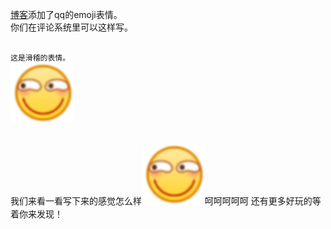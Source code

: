 [博客](//sunbossrs.github.io)添加了qq的emoji表情。  
你们在评论系统里可以这样写。  
  
<pre>
<code>
这是滑稽的表情。
<img src="http://github.com/sunbossrs/blogcommentstore/raw/master/emoji/滑稽.png" width="20%" height="20%" />
</code>
</pre>

我们来看一看写下来的感觉怎么样<img src="http://github.com/sunbossrs/blogcommentstore/raw/master/emoji/滑稽.png" width="20%" height="20%" />呵呵呵呵呵
还有更多好玩的等着你来发现！
